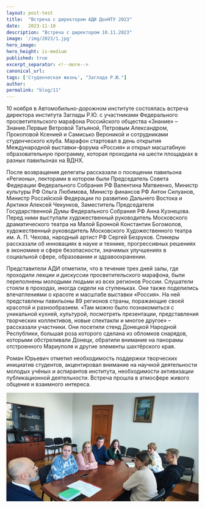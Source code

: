 ```yaml
---
layout: post-test
title:  "Встреча с директором АДИ ДонНТУ 2023"
date:   2023-11-10
description: "Встреча с директором 10.11.2023"
image: '/img/2023/1.jpg'
hero_image: 
hero_height: is-medium
published: true
excerpt_separator: <!--more-->
canonical_url: 
tags: ['Студенческая жизнь', "Заглада Р.Ю."]
author:
permalink: "blog/11"
---
```


10 ноября в Автомобильно-дорожном институте состоялась встреча директора института Заглады Р.Ю. <!--more--> с участниками Федерального просветительского марафона Российского общества «Знание» – Знание.Первые Ветровой Татьяной, Петровым Александром, Прокоповой Ксенией и Самисько Вероникой и сотрудниками студенческого клуба.
Марафон стартовал в день открытия Международной выставки-форума «Россия» и открыл масштабную образовательную программу, которая проходила на шести площадках в разных павильонах на ВДНХ.

После возвращения делегаты рассказали о посещении павильона «Регионы», лекторами в котором были Председатель Совета Федерации Федерального Собрания РФ Валентина Матвиенко, Министр культуры РФ Ольга Любимова, Министр финансов РФ Антон Силуанов, Министр Российской Федерации по развитию Дальнего Востока и Арктики Алексей Чекунков, Заместитель Председателя Государственной Думы Федерального Собрания РФ Анна Кузнецова. Перед ними выступали художественный руководитель Московского драматического театра на Малой Бронной Константин Богомолов, художественный руководитель Московского Художественного театра им. А. П. Чехова, народный артист РФ Сергей Безруков. Спикеры рассказали об инновациях в науке и технике, прогрессивных решениях в экономике и сфере безопасности, значимых улучшениях в социальной сфере, образовании и здравоохранении.

Представители АДИ отметили, что в течение трех дней залы, где проходили лекции и дискуссии просветительского марафона, были переполнены молодыми людьми из всех регионов России. Слушатели стояли в проходах, иногда сидели на ступеньках. Они также поделились впечатлениями о красоте и масштабе выставки «Россия». На ней представлены павильоны 89 регионов страны, поражающие своей красотой и разнообразием. «Там можно было познакомиться с уникальной кухней, культурой, посмотреть презентации, представления творческих коллективов, новые спектакли и многое другое» – рассказали участники. Они посетили стенд Донецкой Народной Республики, большая роза которого сделана из обломков снарядов, которыми обстреливали Донецк, обратили внимание на панорамы отстроенного Мариуполя и другие элементы шахтёрского края.

Роман Юрьевич отметил необходимость поддержки творческих инициатив студентов, акцентировал внимание на научной деятельности молодых учёных и аспирантов института, необходимости активизации публикационной деятельности.
Встреча прошла в атмосфере живого общения и взаимного интереса.

![Встреча с директором АДИ ДонНТУ 2023](/img/2023/1_1.jpg "Встреча с директором АДИ ДонНТУ 2023")

